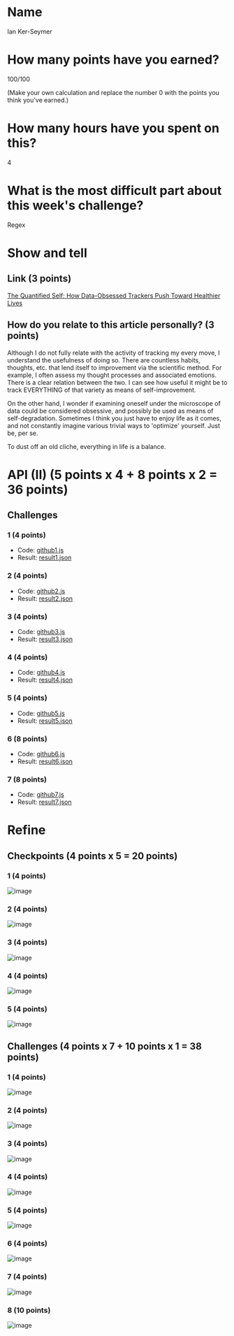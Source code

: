 # Name

Ian Ker-Seymer

# How many points have you earned?

100/100

(Make your own calculation and replace the number 0 with the points you think you've earned.)

# How many hours have you spent on this?
4

# What is the most difficult part about this week's challenge?
Regex

# Show and tell

## Link (3 points)

[The Quantified Self: How Data-Obsessed Trackers Push Toward Healthier Lives](http://www.livescience.com/44618-quantified-self-culture.html)

## How do you relate to this article personally? (3 points)

Although I do not fully relate with the activity of tracking my every move,
I understand the usefulness of doing so. There are countless habits, thoughts, etc.
that lend itself to improvement via the scientific method. For example, I often assess my thought
processes and associated emotions. There is a clear relation between the two. I can
see how useful it might be to track EVERYTHING of that variety as means of self-improvement.

On the other hand, I wonder if examining oneself under the microscope of data could be
considered obsessive, and possibly be used as means of self-degradation. Sometimes I think
you just have to enjoy life as it comes, and not constantly imagine various trivial ways to
'optimize' yourself. Just be, per se.

To dust off an old cliche, everything in life is a balance.

# API (II) (5 points x 4 + 8 points x 2 = 36 points)

## Challenges

### 1 (4 points)

* Code: [github1.js](github1.js)
* Result: [result1.json](result1.json)

### 2 (4 points)

* Code: [github2.js](github23.js)
* Result: [result2.json](result2.json)

### 3 (4 points)

* Code: [github3.js](github3.js)
* Result: [result3.json](result.json)

### 4 (4 points)

* Code: [github4.js](github4.js)
* Result: [result4.json](result4.json)

### 5 (4 points)

* Code: [github5.js](github5.js)
* Result: [result5.json](result5.json)

### 6 (8 points)

* Code: [github6.js](github6.js)
* Result: [result6.json](result6.json)

### 7 (8 points)

* Code: [github7.js](github7.js)
* Result: [result7.json](result7.json)


# Refine

## Checkpoints (4 points x 5 = 20 points)

### 1 (4 points)

![image](https://www.dropbox.com/s/um6seadqu16995e/Screenshot%202014-09-21%2020.39.00.png?dl=1)

### 2 (4 points)

![image](https://www.dropbox.com/s/21bacm943968j77/Screenshot%202014-09-21%2021.02.57.png?dl=1)

### 3 (4 points)

![image](https://www.dropbox.com/s/1xrh3daah5lo4yf/Screenshot%202014-09-21%2021.07.37.png?dl=1)

### 4 (4 points)

![image](https://www.dropbox.com/s/tyqlrbpyd0cjh9j/Screenshot%202014-09-21%2021.14.35.png?dl=1)

### 5 (4 points)

![image](https://www.dropbox.com/s/n4tc8v6bxn58v5q/Screenshot%202014-09-21%2021.20.40.png?dl=1)

## Challenges (4 points x 7 + 10 points x 1 = 38 points)

### 1 (4 points)

![image](https://www.dropbox.com/s/akfcy9zwterjvoy/Screenshot%202014-09-21%2021.34.20.png?dl=1)

### 2 (4 points)

![image](https://www.dropbox.com/s/yfa8oxj8bt248hv/Screenshot%202014-09-21%2021.38.26.png?dl=1)

### 3 (4 points)

![image](https://www.dropbox.com/s/clx3nt6otvb0ol0/Screenshot%202014-09-21%2021.51.25.png?dl=1)

### 4 (4 points)

![image](https://www.dropbox.com/s/vu69o2h6n8f45pn/Screenshot%202014-09-21%2021.51.56.png?dl=1)

### 5 (4 points)

![image](https://www.dropbox.com/s/ez42a8tme8engy8/Screenshot%202014-09-21%2021.53.47.png?dl=1)

### 6 (4 points)

![image](https://www.dropbox.com/s/e0p8e7fnp2xwkyd/Screenshot%202014-09-21%2022.47.48.png?dl=1)


### 7 (4 points)

![image](https://www.dropbox.com/s/kf9x74fsn790h8v/Screenshot%202014-09-21%2022.48.41.png?dl=1)

### 8 (10 points)

![image](https://www.dropbox.com/s/fwt2iofqiwbgron/Screenshot%202014-09-21%2023.06.09.png?dl=1)

